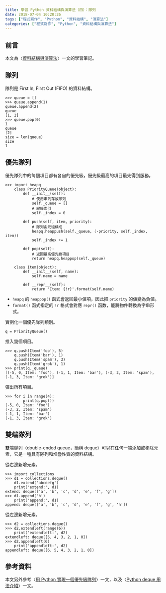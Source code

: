 ```yaml
---
title: 學習 Python 資料結構與演算法（四）：隊列
date: 2018-07-04 10:20:26
tags: ["程式寫作", "Python", "資料結構", "演算法"]
categories: ["程式寫作", "Python", "資料結構與演算法"]
---
```


## 前言
本文為〈[資料結構與演算法](https://legacy.gitbook.com/book/yuanbin/algorithm/details/zh-tw)〉一文的學習筆記。

## 隊列
隊列是 First In, First Out (FIFO) 的資料結構。
```Py
>>> queue = []
>>> queue.append(1)
queue.append(2)
queue
[1, 2]
>>> queue.pop(0)
1
queue
[2]
size = len(queue)
size
1
```

## 優先隊列
優先隊列中的每個項目都有各自的優先級，優先級最高的項目最先得到服務。
```Py
>>> import heapq
    class PriorityQueue(object):
        def __init__(self):
            # 使用串列存放隊列
            self._queue = []
            # 紀錄索引
            self._index = 0
        
        def push(self, item, priority):
            # 隊列由元組構成
            heapq.heappush(self._queue, (-priority, self._index, item)) 
            self._index += 1
            
        def pop(self):
            # 返回最高優先級項目
            return heapq.heappop(self._queue)

    class Item(object):
        def __init__(self, name):
            self.name = name

        def __repr__(self):
            return 'Item: {!r}'.format(self.name)
```
- `heapq` 的 `heappop()` 函式會返回最小値項，因此把 `priority` 的値變為負値。
- `format()` 函式指定的 `!r` 格式會對應 `repr()` 函数，能將物件轉換為字串形式。

實例化一個優先隊列類別。
```Py
q = PriorityQueue()
```
推入幾個項目。
```Py
>>> q.push(Item('foo'), 5)
    q.push(Item('bar'), 1)
    q.push(Item('spam'), 3)
    q.push(Item('grok'), 1)
>>> print(q._queue)
[(-5, 0, Item: 'foo'), (-1, 1, Item: 'bar'), (-3, 2, Item: 'spam'), (-1, 3, Item: 'grok')]
```
彈出所有項目。
```Py
>>> for i in range(4):
        print(q.pop())
(-5, 0, Item: 'foo')
(-3, 2, Item: 'spam')
(-1, 1, Item: 'bar')
(-1, 3, Item: 'grok')
```

## 雙端隊列
雙端隊列（double-ended queue，簡稱 deque）可以在任何一端添加或移除元素，它是一種具有隊列和堆疊性質的資料結構。

從右邊新增元素。
```Py
>>> import collections
>>> d1 = collections.deque()
    d1.extend('abcdefg')
    print('extend:', d1)
extend: deque(['a', 'b', 'c', 'd', 'e', 'f', 'g'])
>>> d1.append('h')
    print('append:', d1)
append: deque(['a', 'b', 'c', 'd', 'e', 'f', 'g', 'h'])
```
從左邊新增元素。
```Py
>>> d2 = collections.deque()
>>> d2.extendleft(range(6))
    print('extendleft:', d2)
extendleft: deque([5, 4, 3, 2, 1, 0])
>>> d2.appendleft(6)
    print('appendleft:', d2)
appendleft: deque([6, 5, 4, 3, 2, 1, 0])
```

## 參考資料
本文另外參考〈[用 Python 實現一個優先級隊列](https://segmentfault.com/a/1190000010007858)〉一文，以及〈[Python deque 用法介紹](https://blog.csdn.net/liangguohuan/article/details/7088265)〉一文。
